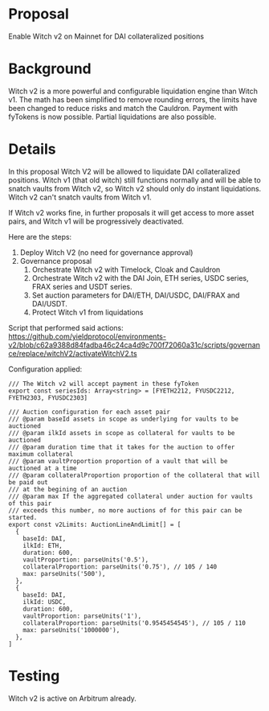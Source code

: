 # Proposal
Enable Witch v2 on Mainnet for DAI collateralized positions

# Background

Witch v2 is a more powerful and configurable liquidation engine than Witch v1. The math has been simplified to remove rounding errors, the limits have been changed to reduce risks and match the Cauldron. Payment with fyTokens is now possible. Partial liquidations are also possible.

# Details

In this proposal Witch V2 will be allowed to liquidate DAI collateralized positions. Witch v1 (that old witch) still functions normally and will be able to snatch vaults from Witch v2, so Witch v2 should only do instant liquidations. Witch v2 can't snatch vaults from Witch v1.

If Witch v2 works fine, in further proposals it will get access to more asset pairs, and Witch v1 will be progressively deactivated.

Here are the steps:

1. Deploy Witch V2 (no need for governance approval)
2. Governance proposal
   1. Orchestrate Witch v2 with Timelock, Cloak and Cauldron
   2. Orchestrate Witch v2 with the DAI Join, ETH series, USDC series, FRAX series and USDT series.
   3. Set auction parameters for DAI/ETH, DAI/USDC, DAI/FRAX and DAI/USDT.
   4. Protect Witch v1 from liquidations 

Script that performed said actions: https://github.com/yieldprotocol/environments-v2/blob/c62a9388d84fadba46c24ca4d9c700f72060a31c/scripts/governance/replace/witchV2/activateWitchV2.ts

Configuration applied:

```
/// The Witch v2 will accept payment in these fyToken
export const seriesIds: Array<string> = [FYETH2212, FYUSDC2212, FYETH2303, FYUSDC2303]

/// Auction configuration for each asset pair
/// @param baseId assets in scope as underlying for vaults to be auctioned
/// @param ilkId assets in scope as collateral for vaults to be auctioned
/// @param duration time that it takes for the auction to offer maximum collateral
/// @param vaultProportion proportion of a vault that will be auctioned at a time
/// @param collateralProportion proportion of the collateral that will be paid out
/// at the begining of an auction
/// @param max If the aggregated collateral under auction for vaults of this pair 
/// exceeds this number, no more auctions of for this pair can be started.
export const v2Limits: AuctionLineAndLimit[] = [
  {
    baseId: DAI,
    ilkId: ETH,
    duration: 600,
    vaultProportion: parseUnits('0.5'),
    collateralProportion: parseUnits('0.75'), // 105 / 140
    max: parseUnits('500'),
  },
  {
    baseId: DAI,
    ilkId: USDC,
    duration: 600,
    vaultProportion: parseUnits('1'),
    collateralProportion: parseUnits('0.9545454545'), // 105 / 110
    max: parseUnits('1000000'),
  },
]
```

# Testing

Witch v2 is active on Arbitrum already.